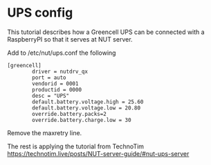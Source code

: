 # UPS config

This tutorial describes how a Greencell UPS can be connected with a RaspberryPI so that it serves at NUT server.


Add to /etc/nut/ups.conf the following


```
[greencell]
        driver = nutdrv_qx
        port = auto
        vendorid = 0001
        productid = 0000
        desc = "UPS"
        default.battery.voltage.high = 25.60
        default.battery.voltage.low = 20.80
        override.battery.packs=2
        override.battery.charge.low = 30
```

Remove the maxretry line.

The rest is applying the tutorial from TechnoTim https://technotim.live/posts/NUT-server-guide/#nut-ups-server
